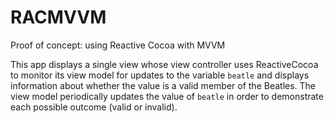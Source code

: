 # RACMVVM
Proof of concept: using Reactive Cocoa with MVVM

This app displays a single view whose view controller uses ReactiveCocoa to monitor its view model for updates to the variable `beatle` and displays information about whether the value is a valid member of the Beatles. The view model periodically updates the value of `beatle` in order to demonstrate each possible outcome (valid or invalid).
